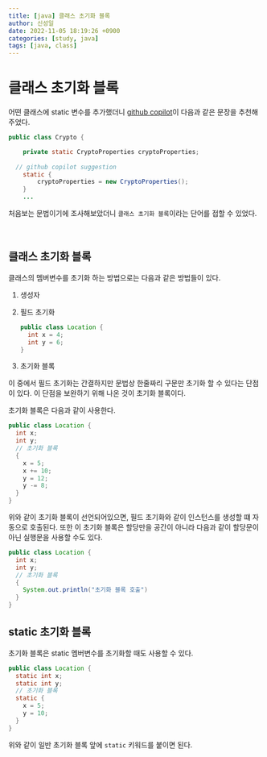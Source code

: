 ```yaml
---
title: [java] 클래스 초기화 블록
author: 신성일
date: 2022-11-05 18:19:26 +0900
categories: [study, java]
tags: [java, class]
---
```


# 클래스 초기화 블록

어떤 클래스에 static 변수를 추가했더니 [github copilot](https://github.com/features/copilot)이 다음과 같은 문장을 추천해주었다.

```java
public class Crypto {

	private static CryptoProperties cryptoProperties;
	
  // github copilot suggestion
	static {
		cryptoProperties = new CryptoProperties();
	}
	...
```

처음보는 문법이기에 조사해보았더니 `클래스 초기화 블록`이라는 단어를 접할 수 있었다.

<br/>

## 클래스 초기화 블록

클래스의 멤버변수를 초기화 하는 방법으로는 다음과 같은 방법들이 있다.

1. 생성자

2. 필드 초기화

   ```java
   public class Location {
     int x = 4;
     int y = 6;
   }
   ```

3. 초기화 블록

이 중에서 필드 초기화는 간결하지만 문법상 한줄짜리 구문만 초기화 할 수 있다는 단점이 있다. 이 단점을 보완하기 위해 나온 것이 초기화 블록이다.

초기화 블록은 다음과 같이 사용한다.

```java
public class Location {
  int x;
  int y;
  // 초기화 블록
  {
    x = 5;
    x += 10;
    y = 12;
    y -= 8;
  }
}
```

위와 같이 초기화 블록이 선언되어있으면, 필드 초기화와 같이 인스턴스를 생성할 떄 자동으로 호출된다. 또한 이 초기화 블록은 할당만을 공간이 아니라 다음과 같이 할당문이 아닌 실행문을 사용할 수도 있다.

```java
public class Location {
  int x;
  int y;
  // 초기화 블록
  {
    System.out.println("초기화 블록 호출")
  }
}
```



## **static 초기화 블록**

초기화 블록은 static 멤버변수를 초기화할 때도 사용할 수 있다.

```java
public class Location {
  static int x;
  static int y;
  // 초기화 블록
  static {
    x = 5;
    y = 10;
  }
}
```

 위와 같이 일반 초기화 블록 앞에 `static` 키워드를 붙이면 된다.